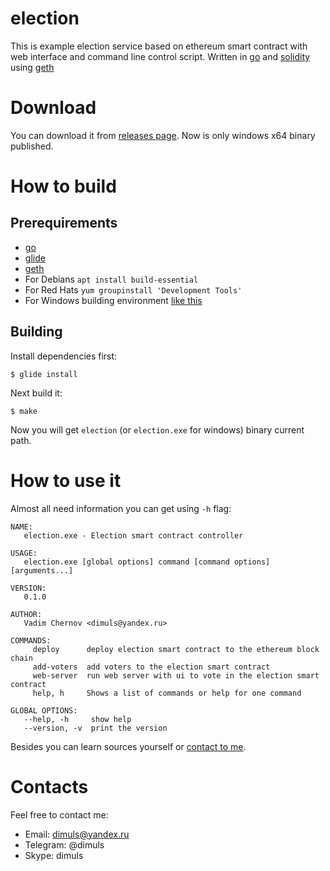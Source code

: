 # election
This is example election service based on ethereum smart contract with web interface and command line control script. Written in [go](https://golang.org/) and [solidity](https://github.com/ethereum/solidity) using [geth](https://github.com/ethereum/go-ethereum/)

# Download

You can download it from [releases page](https://github.com/someanon/election/releases). Now is only windows x64 binary published.

# How to build

## Prerequirements 

* [go](https://golang.org/dl/)
* [glide](https://glide.sh/)
* [geth](https://github.com/ethereum/go-ethereum/wiki/Building-Ethereum)
* For Debians `apt install build-essential`
* For Red Hats `yum groupinstall 'Development Tools'` 
* For Windows building environment [like this](https://github.com/orlp/dev-on-windows/wiki/Installing-GCC--&-MSYS2)

## Building

Install dependencies first:
```
$ glide install
```

Next build it:
```
$ make
```

Now you will get `election` (or `election.exe` for windows) binary current path.

# How to use it

Almost all need information you can get using `-h` flag:
 
```
NAME:
   election.exe - Election smart contract controller

USAGE:
   election.exe [global options] command [command options] [arguments...]

VERSION:
   0.1.0

AUTHOR:
   Vadim Chernov <dimuls@yandex.ru>

COMMANDS:
     deploy      deploy election smart contract to the ethereum block chain
     add-voters  add voters to the election smart contract
     web-server  run web server with ui to vote in the election smart contract
     help, h     Shows a list of commands or help for one command

GLOBAL OPTIONS:
   --help, -h     show help
   --version, -v  print the version
```
 
Besides you can learn sources yourself or [contact to me](#contacts).

# Contacts

Feel free to contact me:

* Email: dimuls@yandex.ru
* Telegram: @dimuls
* Skype: dimuls

